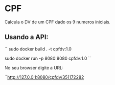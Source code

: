 # CPF

Calcula o DV de um CPF dado os 9 numeros iniciais.

## Usando a API:

``
sudo docker build . -t cpfdv:1.0

sudo docker run -p 8080:8080 cpfdv:1.0
``

No seu browser digite a URL:

``http://127.0.0.1:8080/cpfdv/351172282
